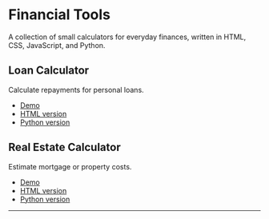 # Financial Tools

A collection of small calculators for everyday finances, written in HTML, CSS, JavaScript, and Python.

## Loan Calculator
Calculate repayments for personal loans.
- [Demo](https://tsashraf.github.io/Financial_Tools/loan_calculator/index.html)
- [HTML version](loan_calculator/index.html)
- [Python version](loan_calculator/loan_calculator.py)

## Real Estate Calculator
Estimate mortgage or property costs.
- [Demo](https://tsashraf.github.io/real_estate_calculator/index.html)
- [HTML version](real_estate_calculator/index.html)
- [Python version](real_estate_calculator/real_estate_calculator.py)

---


